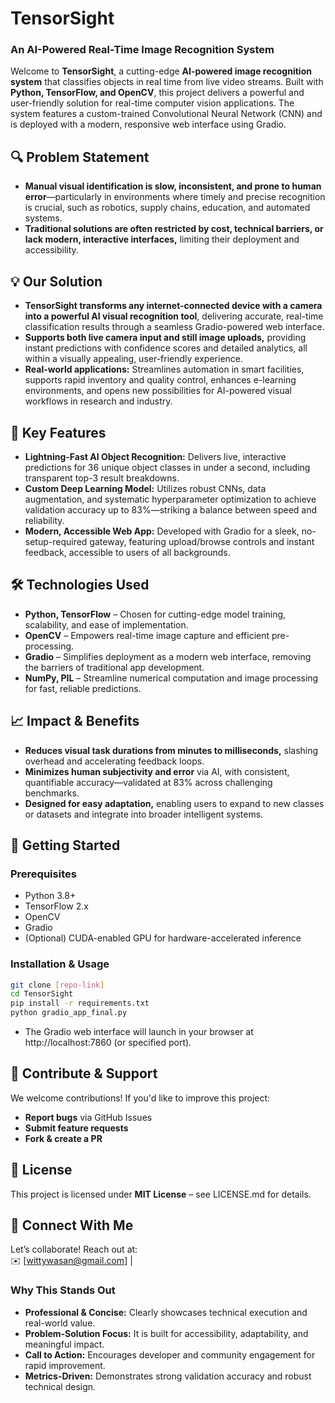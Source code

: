 # **TensorSight**

### **An AI-Powered Real-Time Image Recognition System**

Welcome to **TensorSight**, a cutting-edge **AI-powered image recognition system** that classifies objects in real time from live video streams. Built with **Python, TensorFlow, and OpenCV**, this project delivers a powerful and user-friendly solution for real-time computer vision applications. The system features a custom-trained Convolutional Neural Network (CNN) and is deployed with a modern, responsive web interface using Gradio.

## **🔍 Problem Statement**
- **Manual visual identification is slow, inconsistent, and prone to human error**—particularly in environments where timely and precise recognition is crucial, such as robotics, supply chains, education, and automated systems.
- **Traditional solutions are often restricted by cost, technical barriers, or lack modern, interactive interfaces,** limiting their deployment and accessibility.

## **💡 Our Solution**
- **TensorSight transforms any internet-connected device with a camera into a powerful AI visual recognition tool**, delivering accurate, real-time classification results through a seamless Gradio-powered web interface.
- **Supports both live camera input and still image uploads,** providing instant predictions with confidence scores and detailed analytics, all within a visually appealing, user-friendly experience.
- **Real-world applications:** Streamlines automation in smart facilities, supports rapid inventory and quality control, enhances e-learning environments, and opens new possibilities for AI-powered visual workflows in research and industry.

## **🚀 Key Features**
- **Lightning-Fast AI Object Recognition:** Delivers live, interactive predictions for 36 unique object classes in under a second, including transparent top-3 result breakdowns.
- **Custom Deep Learning Model:** Utilizes robust CNNs, data augmentation, and systematic hyperparameter optimization to achieve validation accuracy up to 83%—striking a balance between speed and reliability.
- **Modern, Accessible Web App:** Developed with Gradio for a sleek, no-setup-required gateway, featuring upload/browse controls and instant feedback, accessible to users of all backgrounds.

## **🛠️ Technologies Used**
- **Python, TensorFlow** – Chosen for cutting-edge model training, scalability, and ease of implementation.
- **OpenCV** – Empowers real-time image capture and efficient pre-processing.
- **Gradio** – Simplifies deployment as a modern web interface, removing the barriers of traditional app development.
- **NumPy, PIL** – Streamline numerical computation and image processing for fast, reliable predictions.

## **📈 Impact & Benefits**
- **Reduces visual task durations from minutes to milliseconds,** slashing overhead and accelerating feedback loops.
- **Minimizes human subjectivity and error** via AI, with consistent, quantifiable accuracy—validated at 83% across challenging benchmarks.
- **Designed for easy adaptation,** enabling users to expand to new classes or datasets and integrate into broader intelligent systems.

## **📂 Getting Started**

### **Prerequisites**
- Python 3.8+
- TensorFlow 2.x
- OpenCV
- Gradio
- (Optional) CUDA-enabled GPU for hardware-accelerated inference

### **Installation & Usage**
```bash
git clone [repo-link]
cd TensorSight
pip install -r requirements.txt
python gradio_app_final.py
```
- The Gradio web interface will launch in your browser at http://localhost:7860 (or specified port).

## **🤝 Contribute & Support**
We welcome contributions! If you'd like to improve this project:
- **Report bugs** via GitHub Issues
- **Submit feature requests**
- **Fork & create a PR**

## **📜 License**
This project is licensed under **MIT License** – see LICENSE.md for details.

## **💬 Connect With Me**
Let’s collaborate! Reach out at:  
✉️ [wittywasan@gmail.com] |

### **Why This Stands Out**
- **Professional & Concise:** Clearly showcases technical execution and real-world value.
- **Problem-Solution Focus:** It is built for accessibility, adaptability, and meaningful impact.
- **Call to Action:** Encourages developer and community engagement for rapid improvement.
- **Metrics-Driven:** Demonstrates strong validation accuracy and robust technical design.
